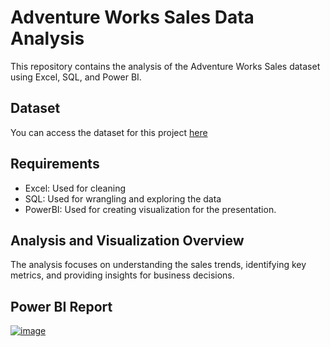 # Adventure Works Sales Data Analysis

This repository contains the analysis of the Adventure Works Sales dataset using Excel, SQL, and Power BI.

## Dataset 

You can access the dataset for this project [here](https://drive.google.com/drive/folders/1WVU6gnAyh2wBXytbGuaqcpxR18_Nrvmb?usp=drive_link)

## Requirements
- Excel: Used for cleaning
- SQL: Used for wrangling and exploring the data
- PowerBI: Used for creating visualization for the presentation.

## Analysis and Visualization Overview

The analysis focuses on understanding the sales trends, identifying key metrics, and providing insights for business decisions.

## Power BI Report

[![image](https://github.com/user-attachments/assets/1c3d2131-a876-4492-9854-9b4522497bf0)](https://www.novypro.com/profile_projects/winnie-cirino?Popup=memberProject&Data=1693063722773x128199956621697810)


